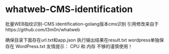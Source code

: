 # whatweb-CMS-identification
批量WEB指纹识别-CMS identification-golang版本cms识别
引用修改来自于https://github.com/l3m0n/whatweb

确保目录下面存在url.txt和app.json
执行输出结果在result.txt
wordpress单独保存在 WordPress.txt
友情提示： CPU 和 内存 不够的谨慎使用！
